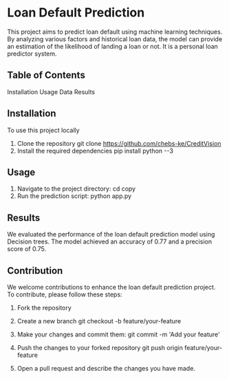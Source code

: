 # Loan Default Prediction

This project aims to predict loan default using machine learning techniques. By analyzing various factors and historical loan data, the model can provide an estimation of the likelihood of landing a loan or not.
It is a personal loan predictor system.

## Table of Contents

Installation
Usage
Data
Results


## Installation
To use this project locally

1. Clone the repository
     git clone https://github.com/chebs-ke/CreditVision
2. Install the required dependencies
     pip install python --3
  

## Usage
1. Navigate to the project directory:
      cd copy
2. Run the prediction script:
     python app.py

## Results 
We evaluated the performance of the loan default prediction model using Decision trees. The model achieved an accuracy of  0.77 and a precision score of 0.75.

## Contribution
We welcome contributions to enhance the loan default prediction project. To contribute, please follow these steps:
 1. Fork the repository
    
 2. Create a new branch
    git checkout -b feature/your-feature
    
3. Make your changes and commit them:
   git commit -m 'Add your feature'
   
4. Push the changes to your forked repository
   git push origin feature/your-feature
   
5. Open a pull request and describe the changes you have made.
